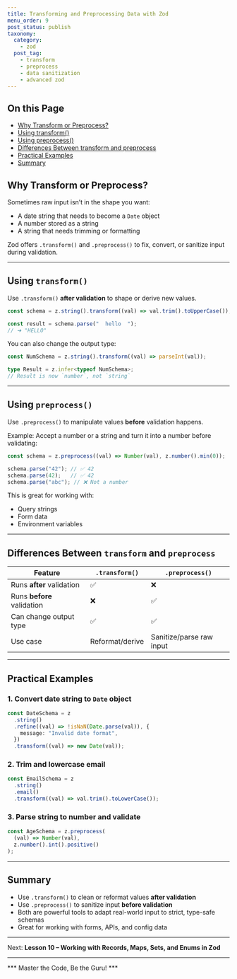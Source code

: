 ```yaml
---
title: Transforming and Preprocessing Data with Zod
menu_order: 9
post_status: publish
taxonomy:
  category:
    - zod
  post_tag:
    - transform
    - preprocess
    - data sanitization
    - advanced zod
---
```


<div class="toc" markdown="1">

## On this Page

- [Why Transform or Preprocess?](#why-transform-or-preprocess)
- [Using transform()](#using-transform)
- [Using preprocess()](#using-preprocess)
- [Differences Between transform and preprocess](#differences-between-transform-and-preprocess)
- [Practical Examples](#practical-examples)
- [Summary](#summary)

</div>

<div class="guru-main" markdown="1">

## Why Transform or Preprocess?

Sometimes raw input isn’t in the shape you want:

- A date string that needs to become a `Date` object
- A number stored as a string
- A string that needs trimming or formatting

Zod offers `.transform()` and `.preprocess()` to fix, convert, or sanitize input during validation.

---

## Using `transform()`

Use `.transform()` **after validation** to shape or derive new values.

```ts
const schema = z.string().transform((val) => val.trim().toUpperCase());

const result = schema.parse("  hello  "); 
// ➜ "HELLO"
```

You can also change the output type:

```ts
const NumSchema = z.string().transform((val) => parseInt(val));

type Result = z.infer<typeof NumSchema>; 
// Result is now `number`, not `string`
```

---

## Using `preprocess()`

Use `.preprocess()` to manipulate values **before** validation happens.

Example: Accept a number or a string and turn it into a number before validating:

```ts
const schema = z.preprocess((val) => Number(val), z.number().min(0));

schema.parse("42"); // ✅ 42
schema.parse(42);   // ✅ 42
schema.parse("abc"); // ❌ Not a number
```

This is great for working with:
- Query strings
- Form data
- Environment variables

---

## Differences Between `transform` and `preprocess`

| Feature         | `.transform()`                     | `.preprocess()`                     |
|----------------|-------------------------------------|-------------------------------------|
| Runs **after** validation | ✅                              | ❌                              |
| Runs **before** validation | ❌                              | ✅                              |
| Can change output type     | ✅                              | ✅                              |
| Use case                   | Reformat/derive                | Sanitize/parse raw input           |

---

## Practical Examples

### 1. Convert date string to `Date` object

```ts
const DateSchema = z
  .string()
  .refine((val) => !isNaN(Date.parse(val)), {
    message: "Invalid date format",
  })
  .transform((val) => new Date(val));
```

### 2. Trim and lowercase email

```ts
const EmailSchema = z
  .string()
  .email()
  .transform((val) => val.trim().toLowerCase());
```

### 3. Parse string to number and validate

```ts
const AgeSchema = z.preprocess(
  (val) => Number(val),
  z.number().int().positive()
);
```

---

## Summary

- Use `.transform()` to clean or reformat values **after validation**
- Use `.preprocess()` to sanitize input **before validation**
- Both are powerful tools to adapt real-world input to strict, type-safe schemas
- Great for working with forms, APIs, and config data

---

Next: **Lesson 10 – Working with Records, Maps, Sets, and Enums in Zod**

---

*** Master the Code, Be the Guru! ***

</div>
